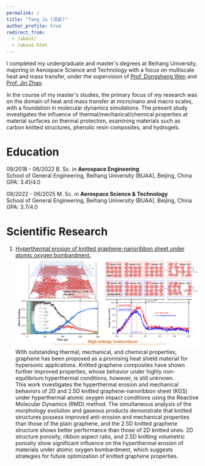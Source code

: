 ```yaml
---
permalink: /
title: "Tang Ju (汤巨)"
author_profile: true
redirect_from: 
  - /about/
  - /about.html
---
```


I completed my undergraduate and master's degrees at Beihang University, majoring in Aerospace Science and Technology with a focus on multiscale heat and mass transfer, under the supervision of [Prof. Dongsheng Wen](https://www.epc.ed.tum.de/en/td/staff/wen/) and [Prof. Jin Zhao](https://shi.buaa.edu.cn/zhaojin/en/index.htm).

In the course of my master's studies, the primary focus of my research was on the domain of heat and mass transfer at micro/nano and macro scales, with a foundation in molecular dynamics simulations. The present study investigates the influence of thermal/mechanical/chemical properties at material surfaces on thermal protection, examining materials such as carbon knitted structures, phenolic resin composites, and hydrogels.

Education
======
09/2018 - 06/2022 B. Sc. in **Aerospace Engineering**  
School of General Engineering, Beihang University (BUAA), Beijing, China  
GPA: 3.41/4.0

09/2022 - 06/2025 M. Sc. in **Aerospace Science & Technology**  
School of General Engineering, Beihang University (BUAA), Beijing, China  
GPA: 3.7/4.0

Scientific Research
======
1. [Hyperthermal erosion of knitted graphene-nanoribbon sheet under atomic oxygen bombardment.](https://www.sciencedirect.com/science/article/pii/S0017931024003727)
![KGS](/images/Research1.png)
    With outstanding thermal, mechanical, and chemical properties, graphene has been proposed as a promising heat shield material for hypersonic applications. Knitted graphene composites have shown further improved properties, whose behavior under highly non-equilibrium hyperthermal conditions, however, is still unknown.  
    This work investigates the hyperthermal erosion and mechanical behaviors of 2D and 2.5D knitted graphene-nanoribbon sheet (KGS) under hyperthermal atomic oxygen impact conditions using the Reactive Molecular Dynamics (RMD) method. The simultaneous analysis of the morphology evolution and gaseous products demonstrate that knitted structures possess improved anti-erosion and mechanical properties than those of the plain graphene, and the 2.5D knitted graphene structure shows better performance than those of 2D knitted ones. 2D structure porosity, ribbon aspect ratio, and 2.5D knitting volumetric porosity show significant influence on the hyperthermal erosion of materials under atomic oxygen bombardment, which suggests strategies for future optimization of knitted graphene properties.
